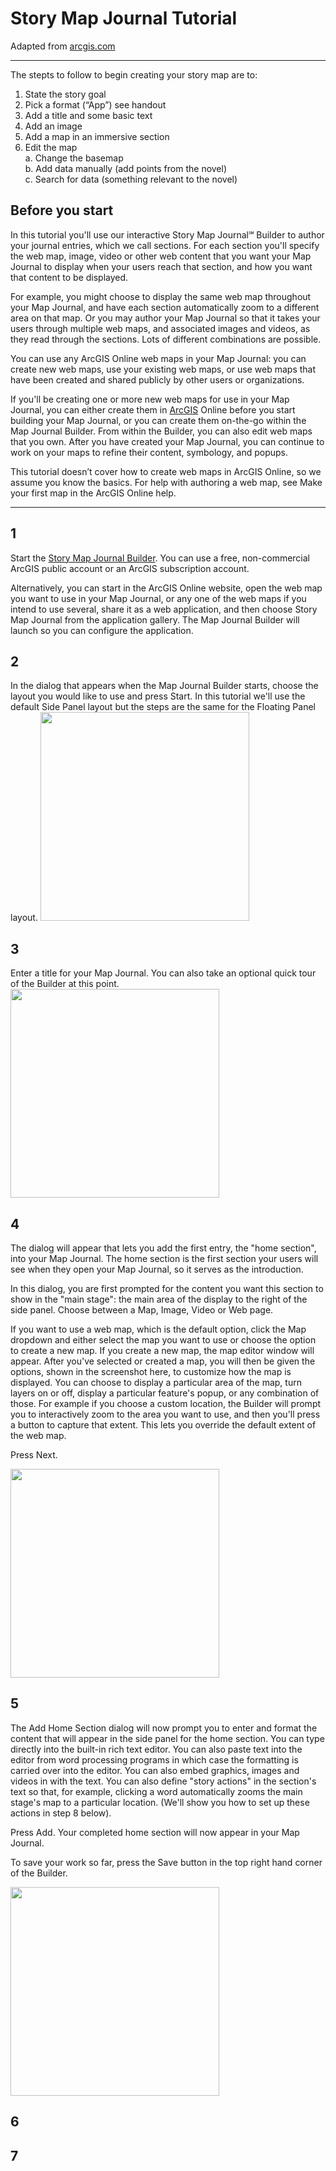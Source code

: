
# Story Map Journal Tutorial #
Adapted from [arcgis.com](https://storymaps-classic.arcgis.com/en/app-list/map-journal/tutorial/)

---
The stepts to follow to begin creating your story map are to:

1. State the story goal
2. Pick a format (“App”) see handout
3. Add a title and some basic text
4. Add an image
5. Add a map in an immersive section
6. Edit the map  
  a. Change the basemap  
  b. Add data manually (add points from the novel)  
  c. Search for data (something relevant to the novel)  

## Before you start ##

In this tutorial you'll use our interactive Story Map Journal℠ Builder to author your journal entries, which we call sections. For each section you'll specify the web map, image, video or other web content that you want your Map Journal to display when your users reach that section, and how you want that content to be displayed.

For example, you might choose to display the same web map throughout your Map Journal, and have each section automatically zoom to a different area on that map. Or you may author your Map Journal so that it takes your users through multiple web maps, and associated images and videos, as they read through the sections. Lots of different combinations are possible.

You can use any ArcGIS Online web maps in your Map Journal: you can create new web maps, use your existing web maps, or use web maps that have been created and shared publicly by other users or organizations.

If you'll be creating one or more new web maps for use in your Map Journal, you can either create them in [ArcGIS](http://www.arcgis.com/home/) Online before you start building your Map Journal, or you can create them on-the-go within the Map Journal Builder. From within the Builder, you can also edit web maps that you own. After you have created your Map Journal, you can continue to work on your maps to refine their content, symbology, and popups.

This tutorial doesn’t cover how to create web maps in ArcGIS Online, so we assume you know the basics. For help with authoring a web map, see Make your first map in the ArcGIS Online help.

---
## 1 ##
Start the [Story Map Journal Builder](https://uo-online.maps.arcgis.com/apps/MapJournal/index.html?fromScratch). You can use a free, non-commercial ArcGIS public account or an ArcGIS subscription account.


Alternatively, you can start in the ArcGIS Online website, open the web map you want to use in your Map Journal, or any one of the web maps if you intend to use several, share it as a web application, and then choose Story Map Journal from the application gallery. The Map Journal Builder will launch so you can configure the application.   

## 2 ##
In the dialog that appears when the Map Journal Builder starts, choose the layout you would like to use and press Start. In this tutorial we'll use the default Side Panel layout but the steps are the same for the Floating Panel layout. <img src="https://storymaps-classic.arcgis.com/en/app-list/map-journal/img/step2.png" width ="334px"> 


## 3 ##
Enter a title for your Map Journal. You can also take an optional quick tour of the Builder at this point.  
<img src="https://storymaps-classic.arcgis.com/en/app-list/map-journal/img/step3.png" width ="334px">

## 4 ##
The dialog will appear that lets you add the first entry, the "home section", into your Map Journal. The home section is the first section your users will see when they open your Map Journal, so it serves as the introduction.

In this dialog, you are first prompted for the content you want this section to show in the "main stage": the main area of the display to the right of the side panel. Choose between a Map, Image, Video or Web page.

If you want to use a web map, which is the default option, click the Map dropdown and either select the map you want to use or choose the option to create a new map. If you create a new map, the map editor window will appear. After you've selected or created a map, you will then be given the options, shown in the screenshot here, to customize how the map is displayed. You can choose to display a particular area of the map, turn layers on or off, display a particular feature's popup, or any combination of those. For example if you choose a custom location, the Builder will prompt you to interactively zoom to the area you want to use, and then you'll press a button to capture that extent. This lets you override the default extent of the web map.  
  
Press Next.  
  
<img src="https://storymaps-classic.arcgis.com/en/app-list/map-journal/img/step4.png" width ="334px">

## 5 ##
The Add Home Section dialog will now prompt you to enter and format the content that will appear in the side panel for the home section. You can type directly into the built-in rich text editor. You can also paste text into the editor from word processing programs in which case the formatting is carried over into the editor. You can also embed graphics, images and videos in with the text. You can also define "story actions" in the section's text so that, for example, clicking a word automatically zooms the main stage's map to a particular location. (We'll show you how to set up these actions in step 8 below).

Press Add. Your completed home section will now appear in your Map Journal.  

To save your work so far, press the Save button in the top right hand corner of the Builder.  

<img src="https://storymaps-classic.arcgis.com/en/app-list/map-journal/img/step5.png" width ="334px">

## 6 ##
## 7 ##
